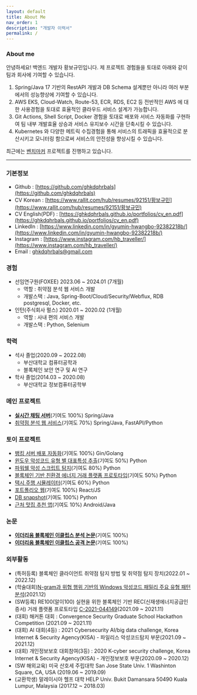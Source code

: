 ```yaml
---
layout: default
title: About Me
nav_order: 1
description: "개발자 이력서"
permalink: /
---
```


### About me

안녕하세요! 백엔드 개발자 황보규민입니다. 제 프로젝트 경험들을 토대로 아래와 같이 팀과 회사에 기여할 수 있습니다.

1. Spring/Java 17 기반의 RestAPI 개발과 DB Schema 설계뿐만 아니라 여러 부분에서의 성능향상에 기여할 수 있습니다.
2. AWS EKS, Cloud-Watch, Route-53, ECR, RDS, EC2 등 전반적인 AWS 에 대한 사용경험을 토대로 효율적인 클라우드 서비스 설계가 가능합니다.
3. Git Actions, Shell Script, Docker 경험을 토대로 배포와 서비스 자동화를 구현하여 팀 내부 개발효율 상승과 서비스 유지보수 시간을 단축시킬 수 있습니다.
4. Kubernetes 와 다양한 메트릭 수집경험을 통해 서비스의 트래픽을 효율적으로 분산시키고 모니터링 함으로써 서비스의 안전성을 향상시킬 수 있습니다.

최근에는 [벤치마커](https://github.com/backend-tech-forge/benchmark) 프로젝트를 진행하고 있습니다.

---

### **기본정보**

* Github : [https://github.com/ghkdqhrbals](https://github.com/ghkdqhrbals)
* CV Korean : [https://www.rallit.com/hub/resumes/92151/황보규민](https://www.rallit.com/hub/resumes/92151/황보규민)
* CV English(PDF) : [https://ghkdqhrbals.github.io/portfolios/cv_en.pdf](https://ghkdqhrbals.github.io/portfolios/cv_en.pdf)
* LinkedIn : [https://www.linkedin.com/in/gyumin-hwangbo-92382218b/](https://www.linkedin.com/in/gyumin-hwangbo-92382218b/)
* Instagram : [https://www.instagram.com/hb_traveller/](https://www.instagram.com/hb_traveller/)
* Email : ghkdqhrbals@gmail.com


### **경험**

* 선임연구원(FOXEE) 2023.06 ~ 2024.01 (7개월)
  * 역할 : 취약점 분석 웹 서비스 개발
  * 개발스택 : Java, Spring-Boot/Cloud/Security/Webflux, RDB postgresql, Docker, etc.
* 인턴(주식회사 펄스) 2020.01 ~ 2020.02 (1개월)
  * 역할 : 사내 편의 서비스 개발
  * 개발스택 : Python, Selenium

### **학력**

* 석사 졸업(2020.09 ~ 2022.08)
  * 부산대학교 컴퓨터공학과
  * 블록체인 보안 연구 및 AI 연구
* 학사 졸업(2014.03 ~ 2020.08)
  * 부산대학교 정보컴퓨터공학부

### **메인 프로젝트**
* [**실시간 채팅 서버**](https://ghkdqhrbals.github.io/portfolios/docs/project/)(기여도 100%) Spring/Java
* [취약점 분석 웹 서비스](https://ghkdqhrbals.github.io/portfolios/docs/foxee/)(기여도 70%) Spring/Java, FastAPI/Python

### **토이 프로젝트**

* [뱅킹 서버 배포 자동화](https://ghkdqhrbals.github.io/portfolios/docs/project2/)(기여도 100%) Gin/Golang
* [윈도우 악성코드 유형 별 대표특성 추출](https://ghkdqhrbals.github.io/portfolios/docs/기타/toyp8/)(기여도 50%) Python
* [파워쉘 악성 스크립트 탐지](https://ghkdqhrbals.github.io/portfolios/docs/기타/toyp2/)(기여도 80%) Python
* [블록체인 기반 친환경 에너지 거래 플랫폼 프로토타입](https://ghkdqhrbals.github.io/portfolios/docs/기타/toyp4/)(기여도 50%) Python
* [택시 주행 시뮬레이터](https://ghkdqhrbals.github.io/portfolios/docs/기타/toyp7/)(기여도 60%) Python
* [포트폴리오 웹](https://ghkdqhrbals.github.io/portfolios/docs/기타/toyp6/)(기여도 100%) React/JS
* [DB snapshot](https://ghkdqhrbals.github.io/portfolios/docs/기타/toyp1/)(기여도 100%) Python
* [근처 맛집 추천 앱](https://ghkdqhrbals.github.io/portfolios/docs/기타/toyp5/)(기여도 10%) Android/Java

### **논문**

* [**이더리움 블록체인 이클립스 분석 논문**](https://ghkdqhrbals.github.io/assets/img/EthereumEclipseAttackAnalysis.pdf)(기여도 100%)
* [**이더리움 블록체인 이클립스 공격 논문**](https://ghkdqhrbals.github.io/portfolios/docs/Blockchain/)(기여도 100%)

### **외부활동**

* (특허등록) 블록체인 클라이언트 취약점 탐지 방법 및 취약점 탐지 장치(2022.01 ~ 2022.12)
* (학술대회)[N-gram과 위협 행위 기반의 Windows 악성코드 패밀리 주요 유형 패턴 분석](http://sso.riss.kr:11301/cdc_read_relay.jsp)(2021.12)
* (SW등록) RE100(알이100) 실현을 위한 블록체인 기반 REC(신재생에너지공급인증서) 거래 플랫폼 프로토타입 [C-2021-044149](https://www.ntis.go.kr/outcomes/popup/srchTotlSpwr.do?cmd=view&rstId=SNW-2021-00312106034&returnURI=null&pageCode=RI_SW_RST_DTL)(2021.09 ~ 2021.11)
* (대회) 해커톤 대회 : Convergence Security Graduate School Hackathon Competition (2021.09 ~ 2021.11)
* (대회) AI 대회(4등) : 2021 Cybersecurity AI/big data challenge, Korea Internet & Security Agency(KISA) - 파일리스 악성코드탐지 부문(2021.09 ~ 2021.12)
* (대회) 개인정보보호 대회참여(3등) : 2020 K-cyber security challenge, Korea Internet & Security Agency(KISA) - 개인정보보호 부문(2020.09 ~ 2020.12)
* (SW 해외교육) 미국 산호세 주립대학 San Jose State Univ. 1 Washinton Square, CA, USA (2019.06 ~ 2019.09)
* (교환학생) 말레이시아 헬프 대학 HELP Univ. Bukit Damansara 50490 Kuala Lumpur, Malaysia (2017.12 ~ 2018.03)